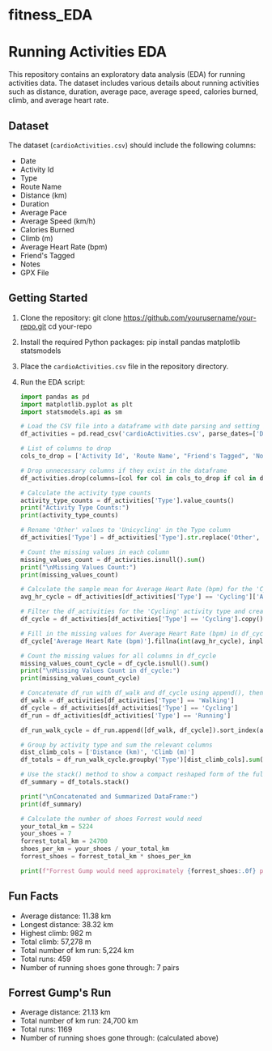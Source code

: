 # fitness_EDA
# Running Activities EDA

This repository contains an exploratory data analysis (EDA) for running activities data. The dataset includes various details about running activities such as distance, duration, average pace, average speed, calories burned, climb, and average heart rate.

## Dataset

The dataset (`cardioActivities.csv`) should include the following columns:
- Date
- Activity Id
- Type
- Route Name
- Distance (km)
- Duration
- Average Pace
- Average Speed (km/h)
- Calories Burned
- Climb (m)
- Average Heart Rate (bpm)
- Friend's Tagged
- Notes
- GPX File

## Getting Started

1. Clone the repository:
    git clone https://github.com/yourusername/your-repo.git
    cd your-repo
   
3. Install the required Python packages:
    pip install pandas matplotlib statsmodels

4. Place the `cardioActivities.csv` file in the repository directory.

5. Run the EDA script:

    ```python
    import pandas as pd
    import matplotlib.pyplot as plt
    import statsmodels.api as sm

    # Load the CSV file into a dataframe with date parsing and setting index to Date column
    df_activities = pd.read_csv('cardioActivities.csv', parse_dates=['Date'], index_col='Date')

    # List of columns to drop
    cols_to_drop = ['Activity Id', 'Route Name', "Friend's Tagged", 'Notes', 'GPX File']

    # Drop unnecessary columns if they exist in the dataframe
    df_activities.drop(columns=[col for col in cols_to_drop if col in df_activities.columns], inplace=True)

    # Calculate the activity type counts
    activity_type_counts = df_activities['Type'].value_counts()
    print("Activity Type Counts:")
    print(activity_type_counts)

    # Rename 'Other' values to 'Unicycling' in the Type column
    df_activities['Type'] = df_activities['Type'].str.replace('Other', 'Unicycling')

    # Count the missing values in each column
    missing_values_count = df_activities.isnull().sum()
    print("\nMissing Values Count:")
    print(missing_values_count)

    # Calculate the sample mean for Average Heart Rate (bpm) for the 'Cycling' activity type
    avg_hr_cycle = df_activities[df_activities['Type'] == 'Cycling']['Average Heart Rate (bpm)'].mean()

    # Filter the df_activities for the 'Cycling' activity type and create a copy
    df_cycle = df_activities[df_activities['Type'] == 'Cycling'].copy()

    # Fill in the missing values for Average Heart Rate (bpm) in df_cycle with the average heart rate
    df_cycle['Average Heart Rate (bpm)'].fillna(int(avg_hr_cycle), inplace=True)

    # Count the missing values for all columns in df_cycle
    missing_values_count_cycle = df_cycle.isnull().sum()
    print("\nMissing Values Count in df_cycle:")
    print(missing_values_count_cycle)

    # Concatenate df_run with df_walk and df_cycle using append(), then sort based on the index in descending order
    df_walk = df_activities[df_activities['Type'] == 'Walking']
    df_cycle = df_activities[df_activities['Type'] == 'Cycling']
    df_run = df_activities[df_activities['Type'] == 'Running']

    df_run_walk_cycle = df_run.append([df_walk, df_cycle]).sort_index(ascending=False)

    # Group by activity type and sum the relevant columns
    dist_climb_cols = ['Distance (km)', 'Climb (m)']
    df_totals = df_run_walk_cycle.groupby('Type')[dist_climb_cols].sum()

    # Use the stack() method to show a compact reshaped form of the full summary report
    df_summary = df_totals.stack()

    print("\nConcatenated and Summarized DataFrame:")
    print(df_summary)

    # Calculate the number of shoes Forrest would need
    your_total_km = 5224
    your_shoes = 7
    forrest_total_km = 24700
    shoes_per_km = your_shoes / your_total_km
    forrest_shoes = forrest_total_km * shoes_per_km

    print(f"Forrest Gump would need approximately {forrest_shoes:.0f} pairs of shoes for his run of 24,700 km.")
    ```

## Fun Facts

- Average distance: 11.38 km
- Longest distance: 38.32 km
- Highest climb: 982 m
- Total climb: 57,278 m
- Total number of km run: 5,224 km
- Total runs: 459
- Number of running shoes gone through: 7 pairs

## Forrest Gump's Run

- Average distance: 21.13 km
- Total number of km run: 24,700 km
- Total runs: 1169
- Number of running shoes gone through: (calculated above)
